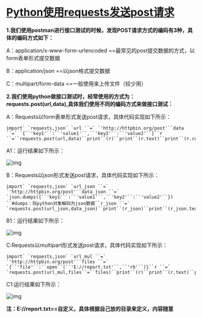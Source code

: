 # [Python使用requests发送post请求](https://www.cnblogs.com/android-it/p/9558751.html)

**1.我们使用postman进行接口测试的时候，发现POST请求方式的编码有3种，具体的编码方式如下：**

A：application/x-www-form-urlencoded ==最常见的post提交数据的方式，以form表单形式提交数据

B：application/json  ==以json格式提交数据

C：multipart/form-data ==一般使用来上传文件（较少用）

**2.我们使用python做接口测试时，经常使用的方式为：requests.post(url,data),具体我们使用不同的编码方式来做接口测试：**

A：Requests以form表单形式发送post请求，具体代码实现如下所示：

```
import` `requests,json` `url ``=` `'http://httpbin.org/post'``data ``=` `{``'key1'``:``'value1'``,``'key2'``:``'value2'``}``r ``=``requests.post(url,data)``print``(r)``print``(r.text)``print``(r.content)
```

A1：运行结果如下所示：

![img](https://images2018.cnblogs.com/blog/1034663/201808/1034663-20180830103022792-73613269.png)

B：Requests以json形式发送post请求，具体代码实现如下所示：

```
import` `requests,json` `url_json ``=` `'http://httpbin.org/post'``data_json ``=` `json.dumps({``'key1'``:``'value1'``,``'key2'``:``'value2'``})  ``#dumps：将python对象解码为json数据``r_json ``=` `requests.post(url_json,data_json)``print``(r_json)``print``(r_json.text)``print``(r_json.content)
```

B1：运行结果如下所示：

![img](https://images2018.cnblogs.com/blog/1034663/201808/1034663-20180830103401283-237370186.png)

C:Requests以multipart形式发送post请求，具体代码实现如下所示：

```
import` `requests,json` `url_mul ``=` `'http://httpbin.org/post'``files ``=` `{``'file'``:``open``(``'E://report.txt'``,``'rb'``)}``r ``=` `requests.post(url_mul,files``=``files)``print``(r)``print``(r.text)``print``(r.content)
```

C1:运行结果如下所示：

![img](https://images2018.cnblogs.com/blog/1034663/201808/1034663-20180830104131438-422567808.png)

**注：E://report.txt==自定义，具体根据自己放的目录来定义，内容随意**